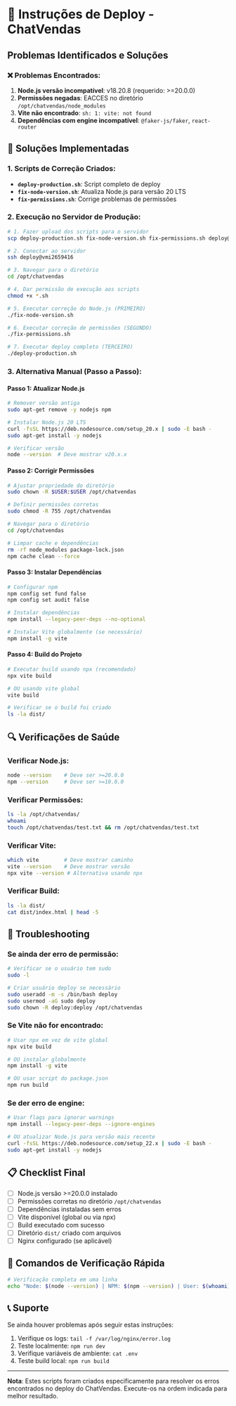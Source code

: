 # 🚀 Instruções de Deploy - ChatVendas

## Problemas Identificados e Soluções

### ❌ Problemas Encontrados:
1. **Node.js versão incompatível**: v18.20.8 (requerido: >=20.0.0)
2. **Permissões negadas**: EACCES no diretório `/opt/chatvendas/node_modules`
3. **Vite não encontrado**: `sh: 1: vite: not found`
4. **Dependências com engine incompatível**: `@faker-js/faker`, `react-router`

## 🔧 Soluções Implementadas

### 1. Scripts de Correção Criados:

- **`deploy-production.sh`**: Script completo de deploy
- **`fix-node-version.sh`**: Atualiza Node.js para versão 20 LTS
- **`fix-permissions.sh`**: Corrige problemas de permissões

### 2. Execução no Servidor de Produção:

```bash
# 1. Fazer upload dos scripts para o servidor
scp deploy-production.sh fix-node-version.sh fix-permissions.sh deploy@vmi2659416:/opt/chatvendas/

# 2. Conectar ao servidor
ssh deploy@vmi2659416

# 3. Navegar para o diretório
cd /opt/chatvendas

# 4. Dar permissão de execução aos scripts
chmod +x *.sh

# 5. Executar correção do Node.js (PRIMEIRO)
./fix-node-version.sh

# 6. Executar correção de permissões (SEGUNDO)
./fix-permissions.sh

# 7. Executar deploy completo (TERCEIRO)
./deploy-production.sh
```

### 3. Alternativa Manual (Passo a Passo):

#### Passo 1: Atualizar Node.js
```bash
# Remover versão antiga
sudo apt-get remove -y nodejs npm

# Instalar Node.js 20 LTS
curl -fsSL https://deb.nodesource.com/setup_20.x | sudo -E bash -
sudo apt-get install -y nodejs

# Verificar versão
node --version  # Deve mostrar v20.x.x
```

#### Passo 2: Corrigir Permissões
```bash
# Ajustar propriedade do diretório
sudo chown -R $USER:$USER /opt/chatvendas

# Definir permissões corretas
sudo chmod -R 755 /opt/chatvendas

# Navegar para o diretório
cd /opt/chatvendas

# Limpar cache e dependências
rm -rf node_modules package-lock.json
npm cache clean --force
```

#### Passo 3: Instalar Dependências
```bash
# Configurar npm
npm config set fund false
npm config set audit false

# Instalar dependências
npm install --legacy-peer-deps --no-optional

# Instalar Vite globalmente (se necessário)
npm install -g vite
```

#### Passo 4: Build do Projeto
```bash
# Executar build usando npx (recomendado)
npx vite build

# OU usando vite global
vite build

# Verificar se o build foi criado
ls -la dist/
```

## 🔍 Verificações de Saúde

### Verificar Node.js:
```bash
node --version    # Deve ser >=20.0.0
npm --version     # Deve ser >=10.0.0
```

### Verificar Permissões:
```bash
ls -la /opt/chatvendas/
whoami
touch /opt/chatvendas/test.txt && rm /opt/chatvendas/test.txt
```

### Verificar Vite:
```bash
which vite        # Deve mostrar caminho
vite --version    # Deve mostrar versão
npx vite --version # Alternativa usando npx
```

### Verificar Build:
```bash
ls -la dist/
cat dist/index.html | head -5
```

## 🚨 Troubleshooting

### Se ainda der erro de permissão:
```bash
# Verificar se o usuário tem sudo
sudo -l

# Criar usuário deploy se necessário
sudo useradd -m -s /bin/bash deploy
sudo usermod -aG sudo deploy
sudo chown -R deploy:deploy /opt/chatvendas
```

### Se Vite não for encontrado:
```bash
# Usar npx em vez de vite global
npx vite build

# OU instalar globalmente
npm install -g vite

# OU usar script do package.json
npm run build
```

### Se der erro de engine:
```bash
# Usar flags para ignorar warnings
npm install --legacy-peer-deps --ignore-engines

# OU atualizar Node.js para versão mais recente
curl -fsSL https://deb.nodesource.com/setup_22.x | sudo -E bash -
sudo apt-get install -y nodejs
```

## 📋 Checklist Final

- [ ] Node.js versão >=20.0.0 instalado
- [ ] Permissões corretas no diretório `/opt/chatvendas`
- [ ] Dependências instaladas sem erros
- [ ] Vite disponível (global ou via npx)
- [ ] Build executado com sucesso
- [ ] Diretório `dist/` criado com arquivos
- [ ] Nginx configurado (se aplicável)

## 🎯 Comandos de Verificação Rápida

```bash
# Verificação completa em uma linha
echo "Node: $(node --version) | NPM: $(npm --version) | User: $(whoami) | Dir: $(pwd)" && ls -la dist/ 2>/dev/null || echo "Build não encontrado"
```

## 📞 Suporte

Se ainda houver problemas após seguir estas instruções:

1. Verifique os logs: `tail -f /var/log/nginx/error.log`
2. Teste localmente: `npm run dev`
3. Verifique variáveis de ambiente: `cat .env`
4. Teste build local: `npm run build`

---

**Nota**: Estes scripts foram criados especificamente para resolver os erros encontrados no deploy do ChatVendas. Execute-os na ordem indicada para melhor resultado.